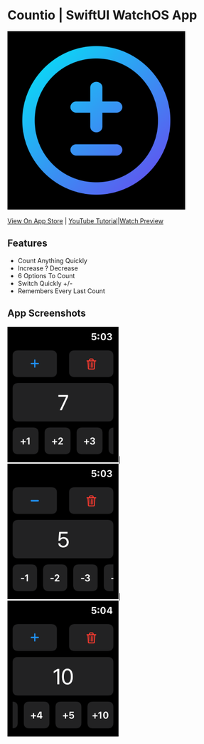 # Countio | SwiftUI WatchOS App

<img src="Screenshots/countioLogo.png" width="400">

[View On App Store](https://apps.apple.com/in/app/countio/id1510104828) | [YouTube Tutorial](https://youtu.be/EWuTnjmEnHM)|[Watch Preview](https://youtu.be/BBnCv3G8VgY)

## Features
* Count Anything Quickly
* Increase ? Decrease
* 6 Options To Count
* Switch Quickly +/-
* Remembers Every Last Count

## App Screenshots
<img src="Screenshots/img1.png" width="250">|<img src="Screenshots/img2.png" width="250">|<img src="Screenshots/img3.png" width="250">
